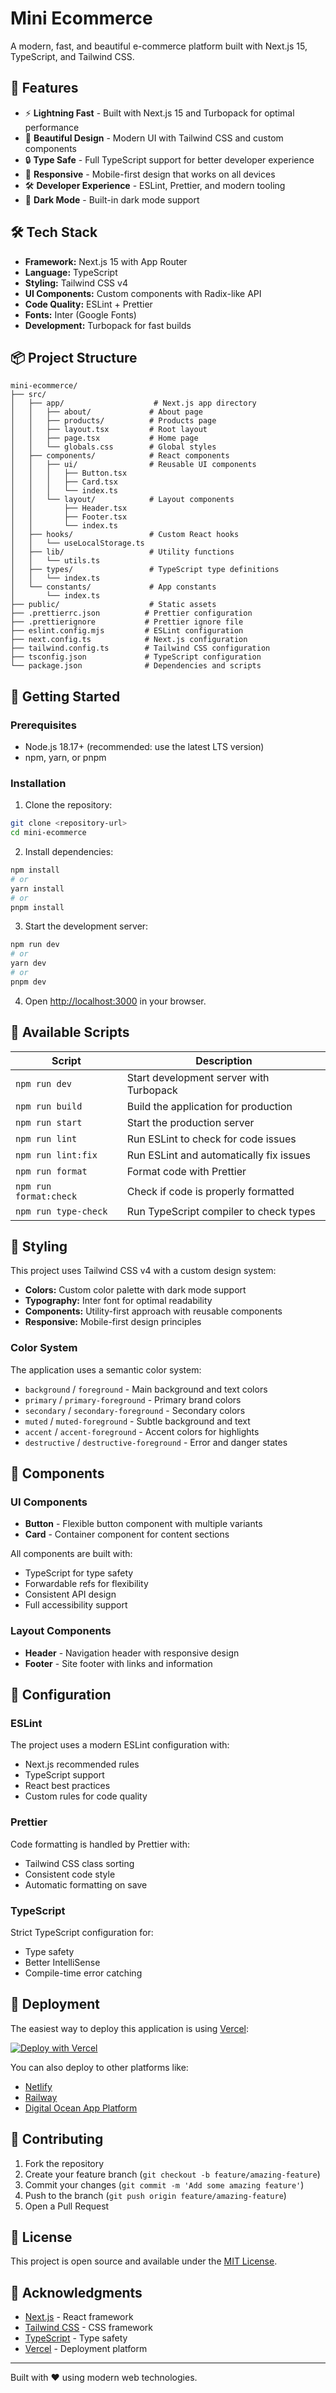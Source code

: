 # Mini Ecommerce

A modern, fast, and beautiful e-commerce platform built with Next.js 15, TypeScript, and Tailwind CSS.

## 🚀 Features

- ⚡ **Lightning Fast** - Built with Next.js 15 and Turbopack for optimal performance
- 🎨 **Beautiful Design** - Modern UI with Tailwind CSS and custom components
- 🔒 **Type Safe** - Full TypeScript support for better developer experience
- 📱 **Responsive** - Mobile-first design that works on all devices
- 🛠️ **Developer Experience** - ESLint, Prettier, and modern tooling
- 🌙 **Dark Mode** - Built-in dark mode support

## 🛠️ Tech Stack

- **Framework:** Next.js 15 with App Router
- **Language:** TypeScript
- **Styling:** Tailwind CSS v4
- **UI Components:** Custom components with Radix-like API
- **Code Quality:** ESLint + Prettier
- **Fonts:** Inter (Google Fonts)
- **Development:** Turbopack for fast builds

## 📦 Project Structure

```
mini-ecommerce/
├── src/
│   ├── app/                    # Next.js app directory
│   │   ├── about/             # About page
│   │   ├── products/          # Products page
│   │   ├── layout.tsx         # Root layout
│   │   ├── page.tsx           # Home page
│   │   └── globals.css        # Global styles
│   ├── components/            # React components
│   │   ├── ui/                # Reusable UI components
│   │   │   ├── Button.tsx
│   │   │   ├── Card.tsx
│   │   │   └── index.ts
│   │   └── layout/            # Layout components
│   │       ├── Header.tsx
│   │       ├── Footer.tsx
│   │       └── index.ts
│   ├── hooks/                 # Custom React hooks
│   │   └── useLocalStorage.ts
│   ├── lib/                   # Utility functions
│   │   └── utils.ts
│   ├── types/                 # TypeScript type definitions
│   │   └── index.ts
│   └── constants/             # App constants
│       └── index.ts
├── public/                    # Static assets
├── .prettierrc.json          # Prettier configuration
├── .prettierignore           # Prettier ignore file
├── eslint.config.mjs         # ESLint configuration
├── next.config.ts            # Next.js configuration
├── tailwind.config.ts        # Tailwind CSS configuration
├── tsconfig.json             # TypeScript configuration
└── package.json              # Dependencies and scripts
```

## 🚀 Getting Started

### Prerequisites

- Node.js 18.17+ (recommended: use the latest LTS version)
- npm, yarn, or pnpm

### Installation

1. Clone the repository:

```bash
git clone <repository-url>
cd mini-ecommerce
```

2. Install dependencies:

```bash
npm install
# or
yarn install
# or
pnpm install
```

3. Start the development server:

```bash
npm run dev
# or
yarn dev
# or
pnpm dev
```

4. Open [http://localhost:3000](http://localhost:3000) in your browser.

## 📜 Available Scripts

| Script                 | Description                             |
| ---------------------- | --------------------------------------- |
| `npm run dev`          | Start development server with Turbopack |
| `npm run build`        | Build the application for production    |
| `npm run start`        | Start the production server             |
| `npm run lint`         | Run ESLint to check for code issues     |
| `npm run lint:fix`     | Run ESLint and automatically fix issues |
| `npm run format`       | Format code with Prettier               |
| `npm run format:check` | Check if code is properly formatted     |
| `npm run type-check`   | Run TypeScript compiler to check types  |

## 🎨 Styling

This project uses Tailwind CSS v4 with a custom design system:

- **Colors:** Custom color palette with dark mode support
- **Typography:** Inter font for optimal readability
- **Components:** Utility-first approach with reusable components
- **Responsive:** Mobile-first design principles

### Color System

The application uses a semantic color system:

- `background` / `foreground` - Main background and text colors
- `primary` / `primary-foreground` - Primary brand colors
- `secondary` / `secondary-foreground` - Secondary colors
- `muted` / `muted-foreground` - Subtle background and text
- `accent` / `accent-foreground` - Accent colors for highlights
- `destructive` / `destructive-foreground` - Error and danger states

## 🧩 Components

### UI Components

- **Button** - Flexible button component with multiple variants
- **Card** - Container component for content sections

All components are built with:

- TypeScript for type safety
- Forwardable refs for flexibility
- Consistent API design
- Full accessibility support

### Layout Components

- **Header** - Navigation header with responsive design
- **Footer** - Site footer with links and information

## 🔧 Configuration

### ESLint

The project uses a modern ESLint configuration with:

- Next.js recommended rules
- TypeScript support
- React best practices
- Custom rules for code quality

### Prettier

Code formatting is handled by Prettier with:

- Tailwind CSS class sorting
- Consistent code style
- Automatic formatting on save

### TypeScript

Strict TypeScript configuration for:

- Type safety
- Better IntelliSense
- Compile-time error catching

## 🚀 Deployment

The easiest way to deploy this application is using [Vercel](https://vercel.com):

[![Deploy with Vercel](https://vercel.com/button)](https://vercel.com/new/clone?repository-url=https://github.com/your-username/mini-ecommerce)

You can also deploy to other platforms like:

- [Netlify](https://netlify.com)
- [Railway](https://railway.app)
- [Digital Ocean App Platform](https://www.digitalocean.com/products/app-platform)

## 🤝 Contributing

1. Fork the repository
2. Create your feature branch (`git checkout -b feature/amazing-feature`)
3. Commit your changes (`git commit -m 'Add some amazing feature'`)
4. Push to the branch (`git push origin feature/amazing-feature`)
5. Open a Pull Request

## 📝 License

This project is open source and available under the [MIT License](LICENSE).

## 🙏 Acknowledgments

- [Next.js](https://nextjs.org) - React framework
- [Tailwind CSS](https://tailwindcss.com) - CSS framework
- [TypeScript](https://typescriptlang.org) - Type safety
- [Vercel](https://vercel.com) - Deployment platform

---

Built with ❤️ using modern web technologies.
